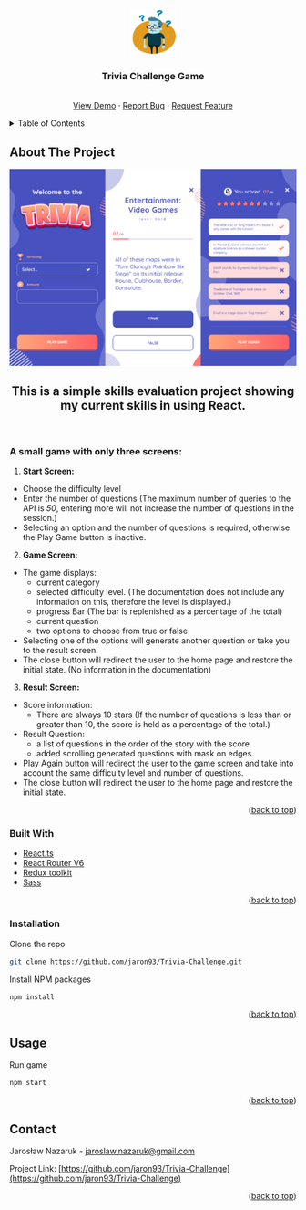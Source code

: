 <div id="top"></div>


<!-- PROJECT LOGO -->
<br />
<div align="center">
  <a href="https://github.com/jaron93/Trivia-Challenge">
    <img src="images/logo.png" alt="Logo" width="80" height="80">
  </a>

<h3 align="center">Trivia Challenge Game</h3>

  <p align="center">
    <br />
    <a href="https://github.com/jaron93/Trivia-Challenge">View Demo</a>
    ·
    <a href="https://github.com/jaron93/Trivia-Challenge/issues">Report Bug</a>
    ·
    <a href="https://github.com/jaron93/Trivia-Challenge/issues">Request Feature</a>
  </p>
</div>

<!-- TABLE OF CONTENTS -->
<details>
  <summary>Table of Contents</summary>
  <ol>
    <li>
      <a href="#about-the-project">About The Project</a>
      <ul>
        <li><a href="#built-with">Built With</a></li>
      </ul>
    </li>
    <li><a href="#installation">Installation</a></li>
    <li><a href="#usage">Usage</a></li>
    <li><a href="#contact">Contact</a></li>
  </ol>
</details>


<!-- ABOUT THE PROJECT -->
## About The Project

![Product Name Screen Shot][product-screenshot]

<h2 align="center">This is a simple skills evaluation project showing my current skills in using React.</h3>
<br>

### A small game with only three screens:

1. **Start Screen:**
  * Choose the difficulty level
  * Enter the number of questions (The maximum number of queries to the API is *50*, entering more will not increase the number of questions in the session.)
  * Selecting an option and the number of questions is required, otherwise the Play Game button is inactive.
  
2. **Game Screen:**
  - The game displays: 
    - current category
    - selected difficulty level. (The documentation does not include any information on this, therefore the level is displayed.)
    - progress Bar (The bar is replenished as a percentage of the total)
    - current question
    - two options to choose from true or false
   - Selecting one of the options will generate another question or take you to the result screen.
   - The close button will redirect the user to the home page and restore the initial state. (No information in the documentation)
   
3. **Result Screen:**
  - Score information:
    - There are always 10 stars (If the number of questions is less than or greater than 10, the score is held as a percentage of the total.) 
  - Result Question:
    - a list of questions in the order of the story with the score 
    - added scrolling generated questions with mask on edges.
  - Play Again button will redirect the user to the game screen and take into account the same difficulty level and number of questions.
  - The close button will redirect the user to the home page and restore the initial state.

<p align="right">(<a href="#top">back to top</a>)</p>


### Built With

* [React.ts](https://create-react-app.dev/docs/adding-typescript/)
* [React Router V6](https://reactrouter.com/docs/en/v6/getting-started/overview)
* [Redux toolkit](https://redux-toolkit.js.org)
* [Sass](https://sass-lang.com)

<p align="right">(<a href="#top">back to top</a>)</p>



<!-- GETTING STARTED -->
### Installation

Clone the repo
   ```sh
   git clone https://github.com/jaron93/Trivia-Challenge.git
   ```
 Install NPM packages
   ```sh
   npm install
   ```

<p align="right">(<a href="#top">back to top</a>)</p>


<!-- USAGE EXAMPLES -->
## Usage

Run game
   ```sh
   npm start
   ```


<p align="right">(<a href="#top">back to top</a>)</p>


<!-- CONTACT -->
## Contact

Jarosław Nazaruk - jaroslaw.nazaruk@gmail.com

Project Link: [https://github.com/jaron93/Trivia-Challenge](https://github.com/jaron93/Trivia-Challenge)

<p align="right">(<a href="#top">back to top</a>)</p>

[product-screenshot]: images/screen.png
